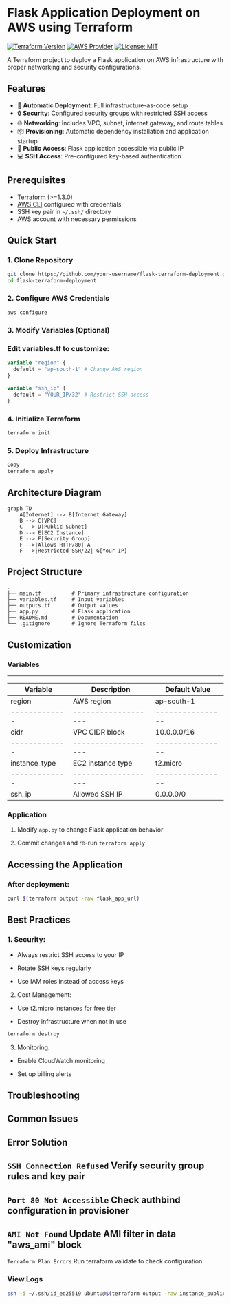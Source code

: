 # Flask Application Deployment on AWS using Terraform

[![Terraform Version](https://img.shields.io/badge/terraform-%3E%3D1.3.0-blue.svg)](https://www.terraform.io/)
[![AWS Provider](https://img.shields.io/badge/AWS-Provider-orange.svg)](https://registry.terraform.io/providers/hashicorp/aws/latest)
[![License: MIT](https://img.shields.io/badge/License-MIT-yellow.svg)](https://opensource.org/licenses/MIT)

A Terraform project to deploy a Flask application on AWS infrastructure with proper networking and security configurations.

## Features

- 🚀 **Automatic Deployment**: Full infrastructure-as-code setup
- 🔒 **Security**: Configured security groups with restricted SSH access
- 🌐 **Networking**: Includes VPC, subnet, internet gateway, and route tables
- 📦 **Provisioning**: Automatic dependency installation and application startup
- 📡 **Public Access**: Flask application accessible via public IP
- 💻 **SSH Access**: Pre-configured key-based authentication

## Prerequisites

- [Terraform](https://www.terraform.io/downloads.html) (>=1.3.0)
- [AWS CLI](https://aws.amazon.com/cli/) configured with credentials
- SSH key pair in `~/.ssh/` directory
- AWS account with necessary permissions

## Quick Start

### 1. Clone Repository
```bash
git clone https://github.com/your-username/flask-terraform-deployment.git
cd flask-terraform-deployment
```

### 2. Configure AWS Credentials

```bash   Copy
aws configure
```
### 3. Modify Variables (Optional)
### Edit variables.tf to customize:

```terraform   Copy
variable "region" {
  default = "ap-south-1" # Change AWS region
}

variable "ssh_ip" {
  default = "YOUR_IP/32" # Restrict SSH access
}
```

### 4. Initialize Terraform

```bash   Copy
terraform init
```

### 5. Deploy Infrastructure

```bash
Copy
terraform apply
```

## Architecture Diagram

```mermaid   Copy
graph TD
    A[Internet] --> B[Internet Gateway]
    B --> C[VPC]
    C --> D[Public Subnet]
    D --> E[EC2 Instance]
    E --> F[Security Group]
    F -->|Allows HTTP/80| A
    F -->|Restricted SSH/22| G[Your IP]
```

## Project Structure

```Copy
.
├── main.tf          # Primary infrastructure configuration
├── variables.tf     # Input variables
├── outputs.tf       # Output values
├── app.py           # Flask application
├── README.md        # Documentation
└── .gitignore       # Ignore Terraform files
```

## Customization
### Variables

--------------------------------------------------
Variable     |	Description	      | Default Value
-------------|-------------------|----------------
region	    | AWS region	      | ap-south-1
-------------|-------------------|----------------
cidr	       | VPC CIDR block	   | 10.0.0.0/16
-------------|-------------------|----------------
instance_type|	EC2 instance type	| t2.micro
-------------|-------------------|----------------
ssh_ip	    | Allowed SSH IP	   | 0.0.0.0/0

### Application

1. Modify ```app.py``` to change Flask application behavior

2. Commit changes and re-run ```terraform apply```

## Accessing the Application
### After deployment:

```bash    Copy
curl $(terraform output -raw flask_app_url)
```

## Best Practices
### 1. Security:

* Always restrict SSH access to your IP

* Rotate SSH keys regularly

* Use IAM roles instead of access keys

2. Cost Management:

* Use t2.micro instances for free tier

* Destroy infrastructure when not in use

```bash  Copy
terraform destroy
```

3. Monitoring:

* Enable CloudWatch monitoring

* Set up billing alerts

## Troubleshooting

Common Issues
---------------------------------------------------------------------------
Error	                            Solution
---------------------------------------------------------------------------
```SSH Connection Refused```  	Verify security group rules and key pair
---------------------------------------------------------------------------
```Port 80 Not Accessible```	Check authbind configuration in provisioner
---------------------------------------------------------------------------
```AMI Not Found```	Update AMI filter in data "aws_ami" block
---------------------------------------------------------------------------
```Terraform Plan Errors```	Run terraform validate to check configuration

### View Logs

```bash   Copy
ssh -i ~/.ssh/id_ed25519 ubuntu@$(terraform output -raw instance_public_ip) "tail -f /home/ubuntu/flask.log"
```